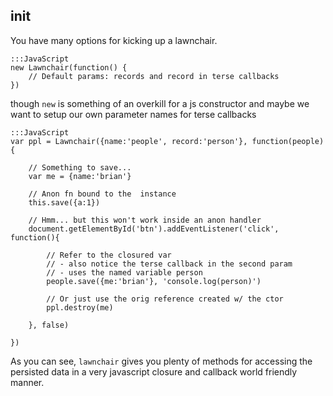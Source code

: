 init
---

You have many options for kicking up a lawnchair.

    
    :::JavaScript
    new Lawnchair(function() {
        // Default params: records and record in terse callbacks
    })
    

though `new` is something of an overkill for a js constructor and maybe
we want to setup our own parameter names for terse callbacks

    
    :::JavaScript
    var ppl = Lawnchair({name:'people', record:'person'}, function(people){
        
        // Something to save...
        var me = {name:'brian'}
        
        // Anon fn bound to the  instance
        this.save({a:1})

        // Hmm... but this won't work inside an anon handler
        document.getElementById('btn').addEventListener('click', function(){
            
            // Refer to the closured var
            // - also notice the terse callback in the second param 
            // - uses the named variable person
            people.save({me:'brian'}, 'console.log(person)')

            // Or just use the orig reference created w/ the ctor
            ppl.destroy(me) 

        }, false)

    })
    

As you can see, `lawnchair` gives you plenty of methods for accessing
the persisted data in a very javascript closure and callback world friendly manner. 
